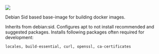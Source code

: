[![](https://images.microbadger.com/badges/image/wurmlab/debian.svg)](https://microbadger.com/images/wurmlab/debian "Size and num layers badge")

Debian Sid based base-image for building docker images.

Inherits from debian:sid. Configures apt to not install recommended and
suggested packages. Installs following packages often required for
development:

    locales, build-essential, curl, openssl, ca-certificates
